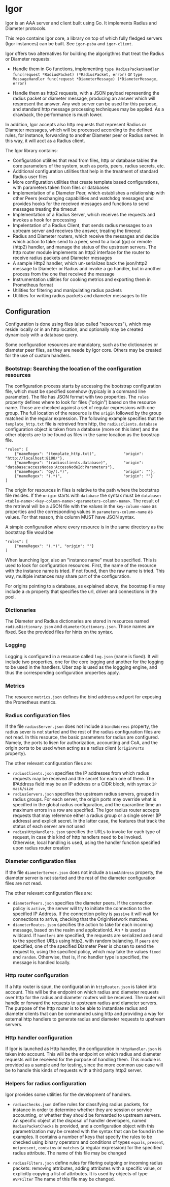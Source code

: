 # Igor

Igor is an AAA server and client built using Go. It implements Radius and Diameter protocols.

This repo contains Igor core, a library on top of which fully fledged servers (Igor instances) can be built. See `igor-psba` and `igor-client`.

Igor offers two alternatives for building the algorigthms that treat the Radius or Diameter requests:

* Handle them in Go functions, implementing `type RadiusPacketHandler func(request *RadiusPacket) (*RadiusPacket, error)` or `type MessageHandler func(request *DiameterMessage) (*DiameterMessage, error)`

* Handle them as http2 requests, with a JSON payload representing the radius packet or diameter message, producing an answer which will respresent the answer. Any web server can be used for this purpose, and standard http message processing techniques may be applied. As a drawback, the performance is much lower.

In addition, Igor accepts also http requests that represent Radius or Diameter messages, which will be processed according to the defined rules, for instance, forwarding to another Diameter peer or Radius server. In this way, it will acct as a Radius client.

The Igor library contains:

* Configuration utilities that read from files, http or database tables the core parameters of the system, such as ports, peers, radius secrets, etc.
* Additional configuration utilities that help in the treatment of standard Radius user files
* More configuration utilities that create template based configurations, with parameters taken from files or databases
* Implementation of a Diameter Peer, which establishes a relationship with other Peers (exchanging capabilities and watchdog messages) and provides hooks for the received messages and functions to send messages treating the timeout
* Implementation of a Radius Server, which receives the requests and invokes a hook for processing
* Impelentation of a Radius Client, that sends radius messages to an uptream server and receives the answer, treating the timeout
* Radius and Diameter routers, which receive the messages and decide which action to take: send to a peer, send to a local (go) or remote (http2) handler, and manage the status of the upstream servers. The http router module implements an http2 interface for the router to receive radius packets and Diameter messages
* A sample Http2 handler, which un-serializes back the json/http2 message to Diameter or Radius and invoke a go handler, but in another process from the one that received the message
* Instrumentation utilities for cooking metrics and exporting them in Prometheus format
* Utilities for filtering and manipulating radius packets
* Utilities for writing radius packets and diameter messages to file

## Configuration

Configuration is done using files (also called "resources"), which may reside locally or in an http location, and optionally may be created dynamicaly with a database query.

Some configuration resources are mandatory, such as the dictionaries or diameter peer files, as they are neede by Igor core. Others may be created for the use of custom handlers.

### Bootstrap: Searching the location of the configuration resources

The configuration process starts by accessing the bootstrap configuration file, which must be specified somehow (typicaly in a command line parameter). The
file has JSON format with two properties. The `rules` property defines where to look for files ("origin") based on the resource name. Those are checked
against a set of regular expressions with one group. The full location of the resource is the `origin` followed by the group matched in the regular expression.
The following example specifies that the `template_http.txt` file is retreived from http, the `radiusclients.database` configuration object is taken from a
database (more on this later) and the other objects are to be found as files in the same location as the boostrap file.

```
"rules": [
    {"nameRegex": "(template_http.txt)",            "origin": "http://localhost:8100/"},
    {"nameRegex": "(radiusclients.database)",       "origin": "database:accessNodes:AccessNodeId:Parameters"},
    {"nameRegex": "Gy/(.*)",                        "origin": ""},
    {"nameRegex": "(.*)",                           "origin": ""}
]
```

The origin for resources in files is relative to the path where the bootstrap file resides.
If the `origin` starts with `database` the syntax must be `database:<table-name>:<key-column-name>:<parameters-column-name>`. The result of the retrieval
will be a JSON file with the values in the `key-column-name` as properties and the corresponding values in `parameters-column-name` as values. For that
reason, this column MUST have JSON syntax.

A simple configuration where every resource is in the same directory as the bootstrap file would be

```
"rules": [
    {"nameRegex": "(.*)", "origin": ""}
]
```

When launching Igor, also an "instance name" must be specified. This is used to look for configuration resources. First, the name of the resource with the instance name is tried. If not found, then the raw name is tried. This way, multiple instances may share part of the configuration.

For origins pointing to a database, as explained above, the boostrap file may include a `db` property that specifies the url, driver and connections in the
pool.

### Dictionaries

The Diameter and Radius dictionaries are stored in resources named `radiusDictionary.json` and `diameterDictionary.json`. Those names are fixed. See the
provided files for hints on the syntax.

### Logging

Logging is configured in a resource called `log.json` (name is fixed). It will include two properties, one for the core logging and another for the logging to be used in the handlers. Uber zap is used as the loggging engine, and thus the corresponding configuration properties apply.

### Metrics

The resource `metrics.json` defines the bind address and port for exposing the Prometheus metrics.

### Radius configuration files

If the file `radiusServer.json` does not include a `bindAddress` property, the radius sever is not started and the rest of the radius configuration files are not read. In this resource, the basic parameters for radius are configured. Namely, the ports to lisen for authorization, accounting and CoA, and the origin ports to be used when acting as a radius client (`originPorts` property).

The other relevant configuration files are:
* `radiusClients.json` specifies the IP addresses from which radius requests may be received and the secret for each one of them. The IPAddress field may be
an IP address or a CIDR block, with syntax `IP mask/size`
* `radiusServers.json` specifies the upstream radius servers, grouped in radius groups. For each server, the origin ports may override what is specified in the global radius configuration, and the quarantine time an maximum errors in a row are specified. The Igor radius router accepts requests that may reference either a radius group or a single server (IP address) and explicit secret. In the latter case, the features that track the status of each server are not used
* `radiusHttpHandlers.json` specifies the URLs to invoke for each type of request, in case this kind of http handlers need to be invoked. Otherwise, local handling is used, using the handler function specified upon radius router creation

### Diameter configuration files

If the file `diameterServer.json` does not include a `bindAddress` property, the diameter server is not started and the rest of the diameter configuration files are not read.

The other relevant configuration files are:
* `diameterPeers.json` specifies the diameter peers. If the connection policy is `active`, the server will try to initiate the connection to the specified IP Address. If the connection policy is `passive` it will wait for connections to arrive, checking that the OriginNetwork matches.
* `diameterRoutes.json` specifies the action to take for each incoming message, based on the realm and applicationId. An `*` is used as wildcard. If `handlers` are specified, the requests are serialized and send to the specified URLs using http2, with random balancing. If `peers` are specified, one of the specified Diameter Peer is chosen to send the request to, using the specified policy, which may take the values `fixed` and `random`. Otherwise, that is, if no handler type is specified, the message is handled locally.

### Http router configuration

If a http router is spun, the configuration in `httpRouter.json` is taken into account. This will be the endpoint on which radius and diameter requests over http for the radius and diameter routers will be received. The router will handle or forward the requests to upstream radius and diameter servers. The purpose of the http router is to be able to instantiate radius and diameter clients that can be commanded using http and providing a way for external http handlers to generate radius and diameter requests to upstream servers.

### Http handler configuration

If Igor is launched as Http handler, the configuration in `httpHandler.json` is taken into account. This will be the endpoint on which radius and diameter requests will be received for the purpose of handling them. This module is provided as a sample and for testing, since the more common use case will be to handle this kinds of requests with a third party http2 server.

### Helpers for radius configuration

Igor provides some utilities for the development of handlers.

* `radiusChecks.json` define rules for classifying radius packets, for instance in order to determine whether they are session or service accounting, or whether they should be forwarded to upstream servers. An specific object at the disposal of handler developers, named `RadiusPacketChecks` is provided, and a configuration object with this parametrization may be created with the syntax that can be found in the examples. It contains a number of keys that specify the rules to be checked using binary operators and conditions of types `equals`, `present`, `notpresent`, `contains` or `matches` (a regular expression) for the specified radius attribute. The name of this file may be changed

* `radiusFilters.json` define rules for filering outgoing or incoming radius packets: removing attributes, adding attributes with a specific value, or explicitly copying a list of attributes. It is used by objects of type `AVPFilter` The name of this file may be changed.